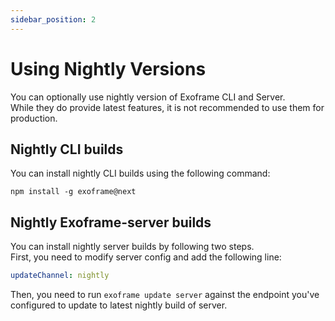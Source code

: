```yaml
---
sidebar_position: 2
---
```


# Using Nightly Versions

You can optionally use nightly version of Exoframe CLI and Server.  
While they do provide latest features, it is not recommended to use them for production.

## Nightly CLI builds

You can install nightly CLI builds using the following command:

```
npm install -g exoframe@next
```

## Nightly Exoframe-server builds

You can install nightly server builds by following two steps.  
First, you need to modify server config and add the following line:

```yaml
updateChannel: nightly
```

Then, you need to run `exoframe update server` against the endpoint you've configured to update to latest nightly build of server.
